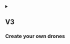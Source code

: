 <details>
<summary>

## V3
### Create your own drones

</summary>

## {{anon}}
1. {{as_an}} do everything I could do in a V2

## {{user}}
1. {{as_u}} do everything I could do in a V2

2. {{as_u}} view other people's profiles and _public_ drones they created
3. {{as_u}} read _public_ drones from people's profiles
4. {{as_u}} any Drone on the website
5. {{as_u}} get the list of all my liked Drones
6. {{as_u}} remove like from any Drone on the website

7. {{as_u}} view all _public_ Drones created by any {{user}}
8. {{as_u}} read any _public_ Drone created any {{user}}
9. {{as_u}} filter all _public_ Drones by specifications
10. {{as_u}} filter all _public_ Drones by completion
11. {{as_u}} create a new drone with any available Parts. Those drones are _private_ by default. Might not be completed completely
12. {{as_u}} change visibility of my Drone to _public_ or _private_
13. {{as_u}} get a warning if Parts aren't compatible with each other. This warning can be disabled. 
Users might send **False error** request with detailed information. Not compatible parts will be displayed with a yellow error triangle
14. {{as_u}} see a notification if Drone is not completed by any number of Parts
15. {{as_u}} edit my Drone
16. {{as_u}} delete my Drone

## {{admin}}
1. {{as_ad}} do everything I could do in a V2
2. {{as_ad}} CRUD any Drone, created by any {{user}}
3. {{as_ad}} view all **False error** requests and accept or deny it

</details>
